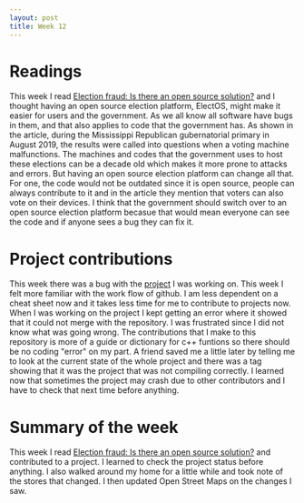 ```yaml
---
layout: post
title: Week 12
---
```


# Readings
This week I read [Election fraud: Is there an open source solution?](https://opensource.com/article/19/9/voting-fraud-open-source-solution?) and I thought having an open source election 
platform, ElectOS, might make it easier for users and the government. As we all know all software have bugs in them, and that also applies to 
code that the government has. As shown in the article, during the Mississippi Republican gubernatorial primary in August 2019, the 
results were called into questions when a voting machine malfunctions. The machines and codes that the government uses to host these 
elections can be a decade old which makes it more prone to attacks and errors. But having an open source election platform can change all that. 
For one, the code would not be outdated since it is open source, people can always contribute to it and in the article they mention that voters can
also vote on their devices. I think that the government should switch over to an open source election platform becasue that would mean
everyone can see the code and if anyone sees a bug they can fix it. 

# Project contributions
This week there was a bug with the [project](https://github.com/Bhupesh-V/30-seconds-of-cpp) I was working on. This week I 
felt more familiar with the work flow of github. I am less dependent on a cheat sheet now and it takes less time for me to contribute to projects now.
When I was working on the project I kept getting an error where it showed that it could not merge with the repository. I was frustrated
since I did not know what was going wrong. The contributions that I make to this repository is more of a guide or dictionary for 
c++ funtions so there should be no coding "error" on my part. A friend saved me a little later by telling me to look at the current state
of the whole project and there was a tag showing that it was the project that was not compiling correctly. I learned now that sometimes the
project may crash due to other contributors and I have to check that next time before anything.

# Summary of the week
This week I read  [Election fraud: Is there an open source solution?](https://opensource.com/article/19/9/voting-fraud-open-source-solution?) and contributed to a project. I learned
to check the project status before anything. I also walked around my home for a little while and took note of the stores that changed. I then updated
Open Street Maps on the changes I saw.
